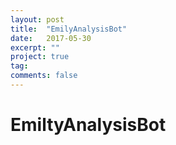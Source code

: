 ```yaml
---
layout: post
title:  "EmilyAnalysisBot"
date:   2017-05-30
excerpt: ""
project: true
tag:
comments: false
---
```

# EmiltyAnalysisBot

